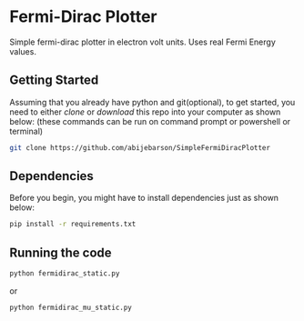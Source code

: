 # Fermi-Dirac Plotter

Simple fermi-dirac plotter in electron volt units. 
Uses real Fermi Energy values.

## Getting Started

Assuming that you already have python and git(optional), to get started, you need to either *clone* or *download* this repo into your computer as shown below:
(these commands can be run on command prompt or powershell or terminal)

```bash
git clone https://github.com/abijebarson/SimpleFermiDiracPlotter
```

## Dependencies

Before you begin, you might have to install dependencies just as shown below:

```bash
pip install -r requirements.txt
```

## Running the code

```bash
python fermidirac_static.py
```
or
```bash
python fermidirac_mu_static.py
```